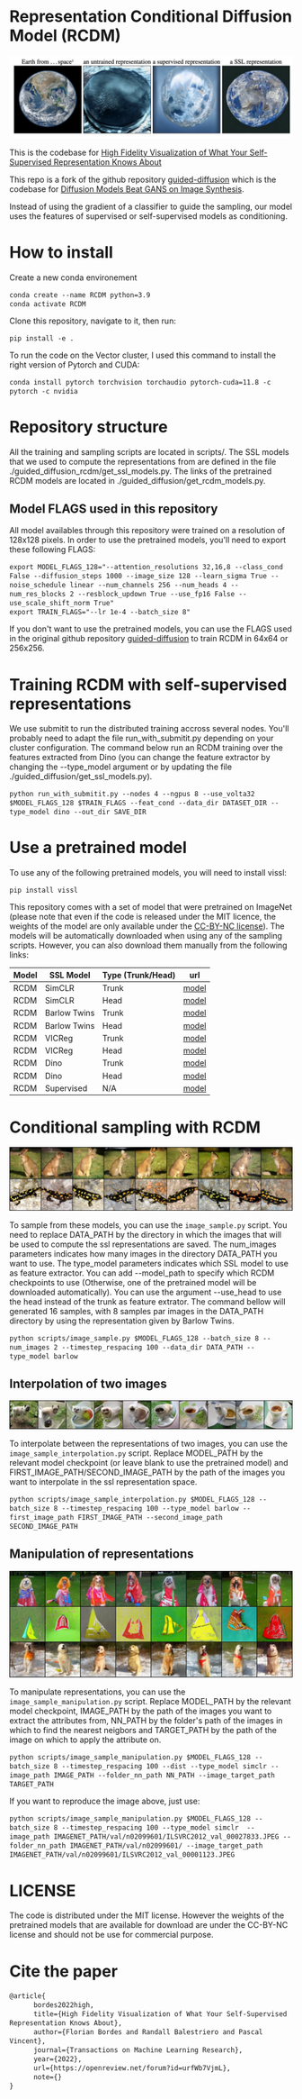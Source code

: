 # Representation Conditional Diffusion Model (RCDM)

![RCDM's samples of earth](images/RCDM_front.png?raw=true "samples earth")

This is the codebase for [High Fidelity Visualization of What Your Self-Supervised Representation Knows About](https://arxiv.org/abs/2112.09164)

This repo is a fork of the github repository [guided-diffusion](https://github.com/openai/guided-diffusion) which is the codebase for [Diffusion Models Beat GANS on Image Synthesis](http://arxiv.org/abs/2105.05233).

Instead of using the gradient of a classifier to guide the sampling, our model uses the features of supervised or self-supervised models as conditioning.

# How to install

Create a new conda environement
```
conda create --name RCDM python=3.9
conda activate RCDM
```
Clone this repository, navigate to it, then run:
```
pip install -e .
```
To run the code on the Vector cluster, I used this command to install the right version of Pytorch and CUDA:
```
conda install pytorch torchvision torchaudio pytorch-cuda=11.8 -c pytorch -c nvidia
```

# Repository structure
All the training and sampling scripts are located in scripts/. The SSL models that we used to compute the representations from are defined in the file ./guided_diffusion_rcdm/get_ssl_models.py. The links of the pretrained RCDM models are located in ./guided_diffusion/get_rcdm_models.py.

## Model FLAGS used in this repository
All model availables through this repository were trained on a resolution of 128x128 pixels. In order to use the pretrained models, you'll need to export these following FLAGS:
```
export MODEL_FLAGS_128="--attention_resolutions 32,16,8 --class_cond False --diffusion_steps 1000 --image_size 128 --learn_sigma True --noise_schedule linear --num_channels 256 --num_heads 4 --num_res_blocks 2 --resblock_updown True --use_fp16 False --use_scale_shift_norm True"
export TRAIN_FLAGS="--lr 1e-4 --batch_size 8"
```

If you don't want to use the pretrained models, you can use the FLAGS used in the original github repository [guided-diffusion](https://github.com/openai/guided-diffusion) to train RCDM in 64x64 or 256x256.

# Training RCDM with self-supervised representations
We use submitit to run the distributed training accross several nodes. You'll probably need to adapt the file run_with_submitit.py depending on your cluster configuration. The command below run an RCDM training over the features extracted from Dino (you can change the feature extractor by changing the --type_model argument or by updating the file ./guided_diffusion/get_ssl_models.py).
```
python run_with_submitit.py --nodes 4 --ngpus 8 --use_volta32 $MODEL_FLAGS_128 $TRAIN_FLAGS --feat_cond --data_dir DATASET_DIR --type_model dino --out_dir SAVE_DIR
```

# Use a pretrained model

To use any of the following pretrained models, you will need to install vissl:
```
pip install vissl
```

This repository comes with a set of model that were pretrained on ImageNet (please note that even if the code is released under the MIT licence, the weights of the model are only available under the [CC-BY-NC license](https://dl.fbaipublicfiles.com/rcdm/LICENSE)).  The models will be automatically downloaded when using any of the sampling scripts. However, you can also download them manually from the following links:

| Model | SSL Model | Type (Trunk/Head) | url |
|-------------------|-------------------|-------------------|---------------------|
| RCDM | SimCLR | Trunk | [model](https://dl.fbaipublicfiles.com/rcdm/rcdm_ema_simclr_trunk.pt) | 
| RCDM | SimCLR | Head | [model](https://dl.fbaipublicfiles.com/rcdm/rcdm_ema_simclr_head.pt) | 
| RCDM | Barlow Twins | Trunk | [model](https://dl.fbaipublicfiles.com/rcdm/rcdm_ema_barlow_trunk.pt) | 
| RCDM | Barlow Twins | Head | [model](https://dl.fbaipublicfiles.com/rcdm/rcdm_ema_barlow_head.pt) | 
| RCDM | VICReg | Trunk | [model](https://dl.fbaipublicfiles.com/rcdm/rcdm_ema_vicreg_trunk.pt) | 
| RCDM | VICReg | Head | [model](https://dl.fbaipublicfiles.com/rcdm/rcdm_ema_vicreg_head.pt) | 
| RCDM | Dino | Trunk | [model](https://dl.fbaipublicfiles.com/rcdm/rcdm_ema_dino_trunk.pt) | 
| RCDM | Dino | Head | [model](https://dl.fbaipublicfiles.com/rcdm/rcdm_ema_dino_head.pt) | 
| RCDM | Supervised | N/A | [model](https://dl.fbaipublicfiles.com/rcdm/rcdm_ema_supervised.pt) | 

# Conditional sampling with RCDM
![RCDM's sampling with different SSL representations](images/samples.jpeg?raw=true "sampling")

To sample from these models, you can use the `image_sample.py` script. You need to replace DATA_PATH by the directory in which the images that will be used to compute the ssl representations are saved. The num_images parameters indicates how many images in the directory DATA_PATH you want to use. The type_model parameters indicates which SSL model to use as feature extractor. You can add --model_path to specify which RCDM checkpoints to use (Otherwise, one of the pretrained model will be downloaded automatically). You can use the argument --use_head to use the head instead of the trunk as feature extrator. The command bellow will generated 16 samples, with 8 samples par images in the DATA_PATH directory by using the representation given by Barlow Twins.

```
python scripts/image_sample.py $MODEL_FLAGS_128 --batch_size 8 --num_images 2 --timestep_respacing 100 --data_dir DATA_PATH --type_model barlow
```

## Interpolation of two images
![RCDM's sampling with interpolation](images/interpolation.jpeg?raw=true "interpolation")

To interpolate between the representations of two images, you can use the `image_sample_interpolation.py` script.
Replace MODEL_PATH by the relevant model checkpoint (or leave blank to use the pretrained model) and FIRST_IMAGE_PATH/SECOND_IMAGE_PATH by the path of the images you want to interpolate in the ssl representation space.

```
python scripts/image_sample_interpolation.py $MODEL_FLAGS_128 --batch_size 8 --timestep_respacing 100 --type_model barlow --first_image_path FIRST_IMAGE_PATH --second_image_path SECOND_IMAGE_PATH
```

## Manipulation of representations
![RCDM's manipulation of representations](images/manipulation.jpeg?raw=true "Dog's clothes")

To manipulate representations, you can use the `image_sample_manipulation.py` script.
Replace MODEL_PATH by the relevant model checkpoint, IMAGE_PATH by the path of the images you want to extract the attributes from, NN_PATH by the folder's path of the images in which to find the nearest neigbors and TARGET_PATH by the path of the image on which to apply the attribute on.

```
python scripts/image_sample_manipulation.py $MODEL_FLAGS_128 --batch_size 8 --timestep_respacing 100 --dist --type_model simclr --image_path IMAGE_PATH --folder_nn_path NN_PATH --image_target_path TARGET_PATH
```

If you want to reproduce the image above, just use:
```
python scripts/image_sample_manipulation.py $MODEL_FLAGS_128 --batch_size 8 --timestep_respacing 100 --type_model simclr  --image_path IMAGENET_PATH/val/n02099601/ILSVRC2012_val_00027833.JPEG --folder_nn_path IMAGENET_PATH/val/n02099601/ --image_target_path IMAGENET_PATH/val/n02099601/ILSVRC2012_val_00001123.JPEG
```

# LICENSE
The code is distributed under the MIT license. However the weights of the pretrained models that are available for download are under the CC-BY-NC license and should not be use for commercial purpose.

# Cite the paper
```
@article{
      bordes2022high,
      title={High Fidelity Visualization of What Your Self-Supervised Representation Knows About},
      author={Florian Bordes and Randall Balestriero and Pascal Vincent},
      journal={Transactions on Machine Learning Research},
      year={2022},
      url={https://openreview.net/forum?id=urfWb7VjmL},
      note={}
}
